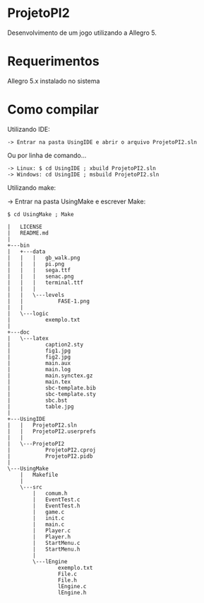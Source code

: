 ProjetoPI2
==========
Desenvolvimento de um jogo utilizando a Allegro 5.

Requerimentos
=============
Allegro 5.x instalado no sistema

Como compilar
=============
Utilizando IDE:
```
-> Entrar na pasta UsingIDE e abrir o arquivo ProjetoPI2.sln
```

Ou por linha de comando...

```
-> Linux: $ cd UsingIDE ; xbuild ProjetoPI2.sln
-> Windows: cd UsingIDE ; msbuild ProjetoPI2.sln
```

Utilizando make:

-> Entrar na pasta UsingMake e escrever Make:
```
$ cd UsingMake ; Make
```

```
|   LICENSE
|   README.md
|
+---bin
|   +---data
|   |   |   gb_walk.png
|   |   |   pi.png
|   |   |   sega.ttf
|   |   |   senac.png
|   |   |   terminal.ttf
|   |   |
|   |   \---levels
|   |           FASE-1.png
|   |
|   \---logic
|           exemplo.txt
|
+---doc
|   \---latex
|           caption2.sty
|           fig1.jpg
|           fig2.jpg
|           main.aux
|           main.log
|           main.synctex.gz
|           main.tex
|           sbc-template.bib
|           sbc-template.sty
|           sbc.bst
|           table.jpg
|
+---UsingIDE
|   |   ProjetoPI2.sln
|   |   ProjetoPI2.userprefs
|   |
|   \---ProjetoPI2
|           ProjetoPI2.cproj
|           ProjetoPI2.pidb
|
\---UsingMake
    |   Makefile
    |
    \---src
        |   comum.h
        |   EventTest.c
        |   EventTest.h
        |   game.c
        |   init.c
        |   main.c
        |   Player.c
        |   Player.h
        |   StartMenu.c
        |   StartMenu.h
        |
        \---lEngine
                exemplo.txt
                File.c
                File.h
                lEngine.c
                lEngine.h
```
